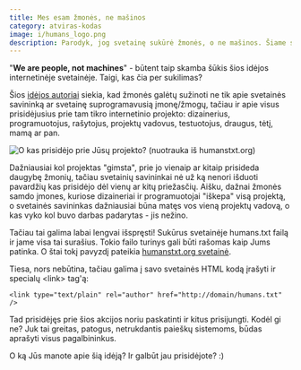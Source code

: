 ```yaml
---
title: Mes esam žmonės, ne mašinos
category: atviras-kodas
image: i/humans_logo.png
description: Parodyk, jog svetainę sukūrė žmonės, o ne mašinos. Šiame straipsnyje plačiau apie tai.
---
```


"**We are people, not machines**" - būtent taip skamba šūkis šios idėjos internetinėje svetainėje. Taigi, kas čia per sukilimas?

Šios [idėjos autoriai](http://humanstxt.org/) siekia, kad žmonės galėtų sužinoti ne tik apie svetainės savininką ar svetainę suprogramavusią įmonę/žmogų, tačiau ir apie visus prisidėjusius prie tam tikro internetinio projekto: dizainerius, programuotojus, rašytojus, projektų vadovus, testuotojus, draugus, tėtį, mamą ar pan.

![O kas prisidėjo prie Jūsų projekto? (nuotrauka iš humanstxt.org)](/i/01-what-is-humans-txt.png)

Dažniausiai kol projektas "gimsta", prie jo vienaip ar kitaip prisideda daugybę žmonių, tačiau svetainių savininkai nė už ką nenori išduoti pavardžių kas prisidėjo dėl vienų ar kitų priežasčių. Aišku, dažnai žmonės samdo įmones, kuriose dizaineriai ir programuotojai "iškepa" visą projektą, o svetainės savininkas dažniausiai būna matęs vos vieną projektų vadovą, o kas vyko kol buvo darbas padarytas - jis nežino.

Tačiau tai galima labai lengvai išspręsti! Sukūrus svetainėje humans.txt failą ir jame visa tai surašius. Tokio failo turinys gali būti rašomas kaip Jums patinka. O štai tokį pavyzdį pateikia [humanstxt.org svetainė](http://humanstxt.org/humans.txt).

Tiesa, nors nebūtina, tačiau galima į savo svetainės HTML kodą įrašyti ir specialų \<link\> tag'ą:

    <link type="text/plain" rel="author" href="http://domain/humans.txt" />

Tad prisidėjęs prie šios akcijos noriu paskatinti ir kitus prisijungti. Kodėl gi ne? Juk tai greitas, patogus, netrukdantis paieškų sistemoms, būdas aprašyti visus pagalbininkus.

O ką Jūs manote apie šią idėją? Ir galbūt jau prisidėjote? :)
